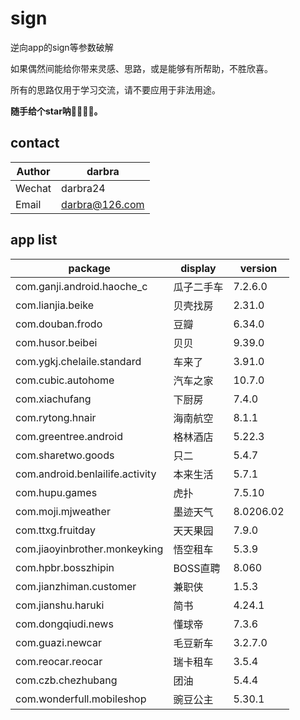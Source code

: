 # sign
逆向app的sign等参数破解

如果偶然间能给你带来灵感、思路，或是能够有所帮助，不胜欣喜。

所有的思路仅用于学习交流，请不要应用于非法用途。

**随手给个star呐🌟🌟🌟🌟。**

## contact

| Author | darbra |
| --- | --- |
| Wechat | darbra24 |
| Email | darbra@126.com |

## app list

| package | display | version |
| --- | --- | --- |
| com.ganji.android.haoche_c | 瓜子二手车 | 7.2.6.0 |
| com.lianjia.beike | 贝壳找房 | 2.31.0 |
| com.douban.frodo | 豆瓣 | 6.34.0 |
| com.husor.beibei | 贝贝 | 9.39.0 |
| com.ygkj.chelaile.standard | 车来了 | 3.91.0 |
| com.cubic.autohome | 汽车之家 | 10.7.0 |
| com.xiachufang | 下厨房 | 7.4.0 |
| com.rytong.hnair | 海南航空 | 8.1.1 |
| com.greentree.android | 格林酒店 | 5.22.3 |
| com.sharetwo.goods | 只二 | 5.4.7 |
| com.android.benlailife.activity | 本来生活 | 5.7.1 |
| com.hupu.games | 虎扑 | 7.5.10 |
| com.moji.mjweather | 墨迹天气 | 8.0206.02 |
| com.ttxg.fruitday | 天天果园 | 7.9.0 |
| com.jiaoyinbrother.monkeyking | 悟空租车 | 5.3.9 |
| com.hpbr.bosszhipin | BOSS直聘 | 8.060 |
| com.jianzhiman.customer | 兼职侠 | 1.5.3 |
| com.jianshu.haruki | 简书 | 4.24.1 |
| com.dongqiudi.news | 懂球帝 | 7.3.6 |
| com.guazi.newcar | 毛豆新车 | 3.2.7.0 |
| com.reocar.reocar | 瑞卡租车 | 3.5.4 |
| com.czb.chezhubang | 团油 | 5.4.4 |
| com.wonderfull.mobileshop | 豌豆公主 | 5.30.1 |
